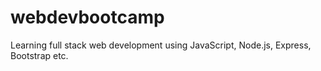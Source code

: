 # webdevbootcamp
Learning full stack web development using JavaScript, Node.js, Express, Bootstrap etc. 
